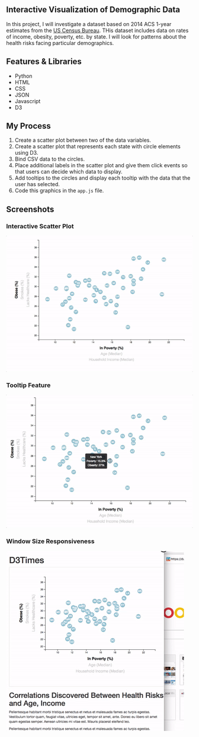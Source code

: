 ## Interactive Visualization of Demographic Data

In this project, I will investigate a dataset based on 2014 ACS 1-year estimates from the [US Census Bureau](https://data.census.gov/cedsci/). THis dataset includes data on rates of income, obesity, poverty, etc. by state. I will look for patterns about the health risks facing particular demographics.

## Features & Libraries

* Python
* HTML
* CSS
* JSON
* Javascript
* D3

## My Process

1. Create a scatter plot between two of the data variables.
2. Create a scatter plot that represents each state with circle elements using D3. 
3. Bind CSV data to the circles. 
4. Place additional labels in the scatter plot and give them click events so that users can decide which data to display.
5. Add tooltips to the circles and display each tooltip with the data that the user has selected.
6. Code this graphics in the `app.js` file.

## Screenshots

### Interactive Scatter Plot 
![animated_scatter](screenshots/animated_scatter.gif)

### Tooltip Feature
![scatter_tooltip](screenshots/scatter_tooltip.gif)

### Window Size Responsiveness
![responsive_scatter](screenshots/responsive_scatter.gif)